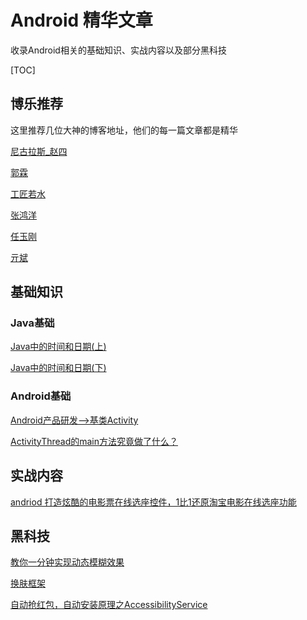 # Android 精华文章

收录Android相关的基础知识、实战内容以及部分黑科技

[TOC]

## 博乐推荐

这里推荐几位大神的博客地址，他们的每一篇文章都是精华

[尼古拉斯_赵四](http://www.wjdiankong.cn/category/android%E6%8A%80%E6%9C%AF%E7%AF%87/)

[郭霖](http://blog.csdn.net/guolin_blog)

[工匠若水](http://blog.csdn.net/yanbober)

[张鸿洋](http://blog.csdn.net/lmj623565791)

[任玉刚](http://blog.csdn.net/singwhatiwanna)

[亓斌](http://blog.csdn.net/qibin0506)

## 基础知识

### Java基础

[Java中的时间和日期(上)](http://blog.csdn.net/wl9739/article/details/51839502)

[Java中的时间和日期(下)](http://blog.csdn.net/wl9739/article/details/51882913)

### Android基础

[Android产品研发-->基类Activity](http://blog.csdn.net/qq_23547831/article/details/51546974)

[ActivityThread的main方法究竟做了什么？](http://www.jianshu.com/p/0efc71f349c8)

## 实战内容

[andriod 打造炫酷的电影票在线选座控件，1比1还原淘宝电影在线选座功能](http://blog.csdn.net/qifengdeqingchen/article/details/518681260)


## 黑科技

[教你一分钟实现动态模糊效果](http://blog.csdn.net/wl9739/article/details/51955598)

[换肤框架](http://blog.csdn.net/qq_22706515/article/details/51980573)

[自动抢红包，自动安装原理之AccessibilityService](http://www.jianshu.com/p/65afab3d1e2a)

